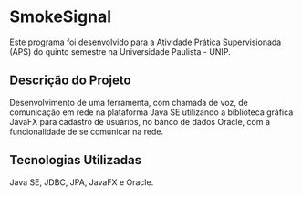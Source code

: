 # SmokeSignal
Este programa foi desenvolvido para a Atividade Prática Supervisionada (APS) do quinto semestre na Universidade Paulista - UNIP.

## Descrição do Projeto
Desenvolvimento de uma ferramenta, com chamada de voz, de comunicação em rede na plataforma Java SE utilizando a biblioteca gráfica JavaFX para cadastro de usuários, no banco de dados Oracle, com a funcionalidade de se comunicar na rede.

## Tecnologias Utilizadas
Java SE, JDBC, JPA, JavaFX e Oracle.
